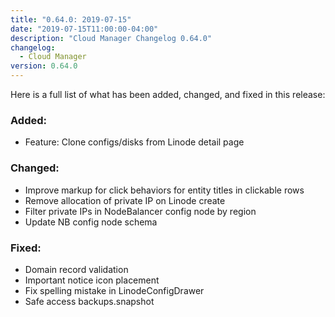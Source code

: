 ```yaml
---
title: "0.64.0: 2019-07-15"
date: "2019-07-15T11:00:00-04:00"
description: "Cloud Manager Changelog 0.64.0"
changelog:
  - Cloud Manager
version: 0.64.0
---
```


Here is a full list of what has been added, changed, and fixed in this release:

### Added:
- Feature: Clone configs/disks from Linode detail page

### Changed:
- Improve markup for click behaviors for entity titles in clickable rows
- Remove allocation of private IP on Linode create
- Filter private IPs in NodeBalancer config node by region
- Update NB config node schema

### Fixed:
- Domain record validation
- Important notice icon placement
- Fix spelling mistake in LinodeConfigDrawer
- Safe access backups.snapshot